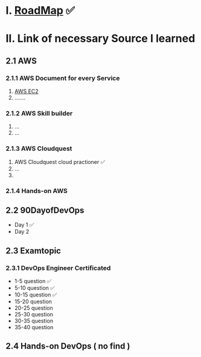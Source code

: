 # I. [RoadMap](https://roadmap.sh/devops) ✅

# II. Link of necessary Source I learned

## 2.1 AWS  
### 2.1.1 AWS Document for every Service
1. [AWS EC2]()
2. .......

### 2.1.2 AWS Skill builder
1. ...
2. ...

### 2.1.3 AWS Cloudquest
1. AWS Cloudquest cloud practioner ✅
2. ...
3. 

### 2.1.4 Hands-on AWS 

## 2.2 90DayofDevOps
- Day 1 ✅
- Day 2

## 2.3 Examtopic
### 2.3.1 DevOps Engineer Certificated
-    1-5 question ✅
-   5-10 question ✅
-  10-15 question ✅
-  15-20 question
-  20-25 question
-  25-30 question
-  30-35 question
-  35-40 question

## 2.4 Hands-on DevOps ( no find )
